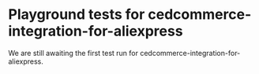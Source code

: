# Playground tests for cedcommerce-integration-for-aliexpress
We are still awaiting the first test run for cedcommerce-integration-for-aliexpress.

